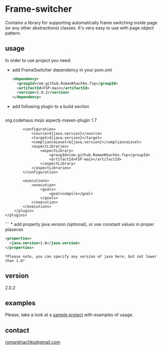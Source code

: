 # Frame-switcher

Contains a library for supporting automatically frame switching inside page (or any other abstractions) classes. It's very easy to use with page object pattern.

## usage
In order to use project you need:
* add FrameSwitcher dependency in your pom.xml
  
  ```xml 
  <dependency>
    <groupId>com.github.RomanKhachko.fsp</groupId>
    <artifactId>FSP-main</artifactId>
    <version>2.0.2</version>
  </dependency>
  ```
* add following plugin to a build section
     ```xml 
 <build>
    <plugins>
        <plugin>
            <groupId>org.codehaus.mojo</groupId>
            <artifactId>aspectj-maven-plugin</artifactId>
            <version>1.7</version>

            <configuration>
                <source>${java.version}</source>
                <target>${java.version}</target>
                <complianceLevel>${java.version}</complianceLevel>
                <aspectLibraries>
                    <aspectLibrary>
                        <groupId>com.github.RomanKhachko.fsp</groupId>
                        <artifactId>FSP-main</artifactId>
                    </aspectLibrary>
                </aspectLibraries>
            </configuration>

            <executions>
                <execution>
                    <goals>
                        <goal>compile</goal>
                    </goals>
                </execution>
            </executions>
        </plugin>
    </plugins>
</build>
```
* add property java.version (optional), or use constant values in proper plaseces
  
  ```xml 
  <properties>
    <java.version>1.8</java.version>
  </properties>
  ```
    *Please note, you can specify any version of java here, but not lower than 1.6*

## version 
2.0.2
## examples 
Please, take a look at a [sample project](/fsp_examples) with examples of usage.
## contact
romankhachko@gmail.com
